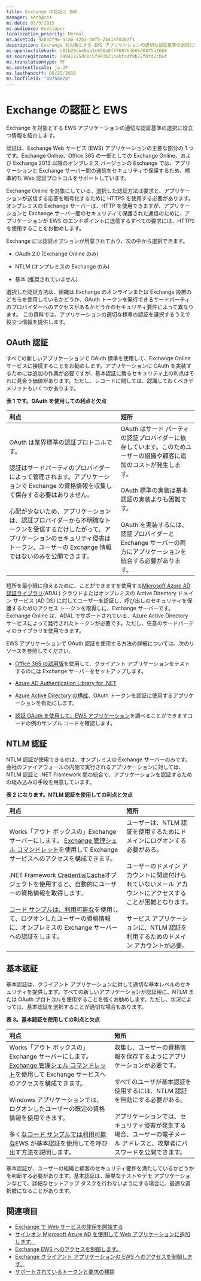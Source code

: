 ```yaml
---
title: Exchange の認証と EWS
manager: sethgros
ms.date: 03/9/2015
ms.audience: Developer
localization_priority: Normal
ms.assetid: 9a83df96-aca0-42b3-b8f5-2b414f0363f1
description: Exchange を対象とする EWS アプリケーションの適切な認証基準の選択に役立つ情報を紹介します。
ms.openlocfilehash: c81b29cbe9aa3c658a8f776876366fd0875b2669
ms.sourcegitcommit: 34041125dc8c5f993b21cebfc4f8b72f0fd2cb6f
ms.translationtype: MT
ms.contentlocale: ja-JP
ms.lasthandoff: 06/25/2018
ms.locfileid: "19758878"
---
```

# <a name="authentication-and-ews-in-exchange"></a>Exchange の認証と EWS

Exchange を対象とする EWS アプリケーションの適切な認証基準の選択に役立つ情報を紹介します。
  
認証は、Exchange Web サービス (EWS) アプリケーションの主要な部分の 1 つです。Exchange Online、Office 365 の一部としての Exchange Online、および Exchange 2013 以降のオンプレミス バージョンの Exchange では、アプリケーションと Exchange サーバー間の通信をセキュリティで保護するため、標準的な Web 認証プロトコルをサポートしています。
  
Exchange Online を対象にしている、選択した認証方法は要求と、アプリケーションが送信する応答を暗号化するために HTTPS を使用する必要があります。 オンプレミスの Exchange サーバーは、HTTP を使用できますが、アプリケーションと Exchange サーバー間のセキュリティで保護された通信のために、アプリケーションが EWS のエンドポイントに送信するすべての要求には、HTTPS を使用することをお勧めします。
  
Exchange には認証オプションが用意されており、次の中から選択できます。  
  
- OAuth 2.0 (Exchange Online のみ)
    
- NTLM (オンプレミスの Exchange のみ)
    
- 基本 (推奨されていません)
    
選択した認証方法は、組織は Exchange のオンラインまたは Exchange 設置のどちらを使用しているかどうか、OAuth トークンを発行できるサードパーティのプロバイダーへのアクセスがあるかどうかのセキュリティ要件によって異なります。 この資料では、アプリケーションの適切な標準の認証を選択するうえで役立つ情報を提供します。
  
## <a name="oauth-authentication"></a>OAuth 認証

すべての新しいアプリケーションで OAuth 標準を使用して、Exchange Online サービスに接続することをお勧めします。アプリケーションに OAuth を実装するためには追加の作業が必要ですが、基本認証に勝るセキュリティ上の利点はそれに見合う価値があります。ただし、レコードに関しては、認識しておくべきデメリットもいくつかあります。
  
**表 1 です。OAuth を使用しての利点と欠点**

|**利点**|**短所**|
|:-----|:-----|
| OAuth は業界標準の認証プロトコルです。<br/><br/>認証はサードパーティのプロバイダーによって管理されます。アプリケーションで Exchange の資格情報を収集して保存する必要はありません。<br/><br/>心配が少ないため、アプリケーションは、認証プロバイダーから不明確なトークンを受信するだけしたがって、アプリケーションのセキュリティ侵害はトークン、ユーザーの Exchange 情報ではないのみを公開できます。  <br/> | OAuth はサード パーティの認証プロバイダーに依存しています。このためユーザーの組織や顧客に追加のコストが発生します。<br/><br/>OAuth 標準の実装は基本認証の実装よりも困難です。<br/><br/>OAuth を実装するには、認証プロバイダーと Exchange サーバーの両方にアプリケーションを統合する必要があります。   <br/> |
   
短所を最小限に抑えるために、ことができますを使用する[Microsoft Azure AD 認証ライブラリ](http://msdn.microsoft.com/library/a03f39fa-7ba4-4182-a98e-55562a64b8f3%28Office.15%29.aspx)(ADAL) クラウドまたはオンプレミスの Active Directory ドメイン サービス (AD DS) に対してユーザーを認証し、呼び出しのセキュリティを保護するためのアクセス トークンを取得しに、Exchange サーバーです。 Exchange Online は、ADAL でサポートされている、Azure Active Directory サービスによって発行されたトークンが必要です。ただし、任意のサードパーティのライブラリを使用できます。 
  
EWS アプリケーションで OAuth 認証を使用する方法の詳細については、次のリソースを参照してください。
  
- [Office 365 の試用版](http://office.microsoft.com/compare-office-365-for-business-plans-FX102918419.aspx?CR_CC=200061904&amp;WT.srch=1&amp;WT.mc_ID=PS_bing_O365Comm_office%20365%20trial_Text)を使用して、クライアント アプリケーションをテストするのには Exchange サーバーをセットアップします。
    
- [Azure AD Authentication Library for .NET](http://msdn.microsoft.com/library/a03f39fa-7ba4-4182-a98e-55562a64b8f3%28Office.15%29.aspx)
    
- [Azure Active Directory の構成](http://msdn.microsoft.com/library/055e1155-2d4d-4c85-b44e-d406872ba595%28Office.15%29.aspx)、OAuth トークンを認証に使用するアプリケーションを有効にします。
    
- [認証 OAuth を使用して、EWS アプリケーション](how-to-authenticate-an-ews-application-by-using-oauth.md)を調べることができますコードの例のサンプル コードを確認します。 
    
## <a name="ntlm-authentication"></a>NTLM 認証

NTLM 認証が使用できるのは、オンプレミスの Exchange サーバーのみです。会社のファイアウォールの内側で実行されるアプリケーションに対しては、NTLM 認証と .NET Framework 間の統合で、アプリケーションを認証するための組み込みの手段を用意しています。  
  
**表 2 になります。NTLM 認証を使用しての利点と欠点**

|**利点**|**短所**|
|:-----|:-----|
| Works「アウト ボックスの」Exchange サーバーにします。 [Exchange 管理シェル コマンドレット](how-to-control-access-to-ews-in-exchange.md)を使用して Exchange サービスへのアクセスを構成できます。<br/><br/>.NET Framework [CredentialCache](http://msdn2.microsoft.com/EN-US/library/615e0wsd)オブジェクトを使用すると、自動的にユーザーの資格情報を取得します。<br/><br/>[コード サンプルは、利用可能な](http://code.msdn.microsoft.com/office/Exchange-2013-101-Code-3c38582c)を使用して、ログオンしたユーザーの資格情報に、オンプレミスの Exchange サーバーへの認証をします。  <br/> | ユーザーは、NTLM 認証を使用するためにドメインにログオンする必要がある。<br/><br/>ユーザーのドメイン アカウントに関連付けられていないメール アカウントにアクセスすることが困難となります。<br/><br/>サービス アプリケーションに、NTLM 認証を利用するためのドメイン アカウントが必要。  <br/> |
   
## <a name="basic-authentication"></a>基本認証

基本認証は、クライアント アプリケーションに対して適切な基本レベルのセキュリティを提供します。すべての新しいアプリケーションが認証用に、NTLM または OAuth プロトコルを使用することを強くお勧めします。ただし、状況によっては、基本認証を選択することが適切な場合もあります。
  
**表 3。基本認証を使用しての利点と欠点**

|**利点**|**短所**|
|:-----|:-----|
| Works「アウト ボックスの」Exchange サーバーにします。 [Exchange 管理シェル コマンドレット](how-to-control-access-to-ews-in-exchange.md)を使用して Exchange サービスへのアクセスを構成できます。<br/><br/>Windows アプリケーションでは、ログオンしたユーザーの既定の資格情報を使用できます。<br/><br/>多く[なコード サンプルでは利用可能な](http://code.msdn.microsoft.com/office/Exchange-2013-101-Code-3c38582c)EWS が基本認証を使用してを呼び出す方法を説明します。  <br/> | 収集し、ユーザーの資格情報を保存するようにアプリケーションが必要です。<br/><br/>すべてのユーザが基本認証を使用するには、NTLM 認証を無効にする必要がある。<br/><br/>アプリケーションでは、セキュリティ侵害が発生する場合、ユーザーの電子メール アドレスと、攻撃者にパスワードを公開できます。  <br/> |
   
基本認証が、ユーザーの組織と顧客のセキュリティ要件を満たしているかどうかを判断する必要があります。基本認証は、簡単なテストやデモ アプリケーションなどで、詳細なセットアップ タスクを行わないようにする場合に、最適な選択肢になることがあります。
  
## <a name="see-also"></a>関連項目

- [Exchange で Web サービスの使用を開始する](start-using-web-services-in-exchange.md)   
- [サインオン Microsoft Azure AD を使用して Web アプリケーションに追加します。](http://msdn.microsoft.com/library/055e1155-2d4d-4c85-b44e-d406872ba595%28Office.15%29.aspx)    
- [Exchange EWS へのアクセスを制御します。](how-to-control-access-to-ews-in-exchange.md)    
- [Exchange クライアント アプリケーションの EWS へのアクセスを制御します。](controlling-client-application-access-to-ews-in-exchange.md)    
- [サポートされているトークンと要求の種類](http://msdn.microsoft.com/library/9d35e4bc-7b72-49d1-b723-5464eee6be2c%28Office.15%29.aspx)
    

